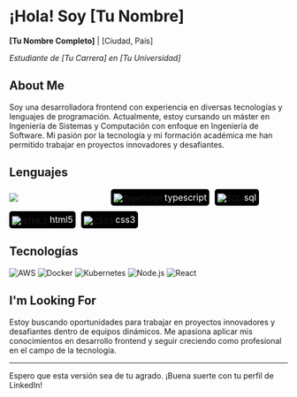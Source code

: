 # ¡Hola! Soy [Tu Nombre]

**[Tu Nombre Completo]** | [Ciudad, País]

*Estudiante de [Tu Carrera] en [Tu Universidad]*

## About Me

Soy una desarrolladora frontend con experiencia en diversas tecnologías y lenguajes de programación. Actualmente, estoy cursando un máster en Ingeniería de Sistemas y Computación con enfoque en Ingeniería de Software. Mi pasión por la tecnología y mi formación académica me han permitido trabajar en proyectos innovadores y desafiantes.

## Lenguajes
<div style="display: flex; flex-wrap: wrap; gap: 10px;">
   <div style="display: flex; align-items: center;">
    <img src="https://img.shields.io/badge/javascript-black?style=for-the-badge&logo=javascript&logoColor=F7DF1E"/>
    <span style="color: white; margin-left: 5px;">JavaScript</span>
  </div>
    <span style="color: white; text-transform: lowercase; font-size: 16px;">JavaScript</span>
  </span>
  <span style="background-color: black; padding: 5px; border-radius: 5px;">
    <img src="https://img.shields.io/badge/typescript-007ACC?style=for-the-badge&logo=typescript&logoColor=white" alt="TypeScript" style="vertical-align: middle;"/>
    <span style="color: white; text-transform: lowercase; font-size: 16px;">TypeScript</span>
  </span>
  <span style="background-color: black; padding: 5px; border-radius: 5px;">
    <img src="https://img.shields.io/badge/sql-4479A1?style=for-the-badge&logo=postgresql&logoColor=white" alt="SQL" style="vertical-align: middle;"/>
    <span style="color: white; text-transform: lowercase; font-size: 16px;">SQL</span>
  </span>
  <span style="background-color: black; padding: 5px; border-radius: 5px;">
    <img src="https://img.shields.io/badge/html5-E34F26?style=for-the-badge&logo=html5&logoColor=white" alt="HTML5" style="vertical-align: middle;"/>
    <span style="color: white; text-transform: lowercase; font-size: 16px;">HTML5</span>
  </span>
  <span style="background-color: black; padding: 5px; border-radius: 5px;">
    <img src="https://img.shields.io/badge/css3-1572B6?style=for-the-badge&logo=css3&logoColor=white" alt="CSS3" style="vertical-align: middle;"/>
    <span style="color: white; text-transform: lowercase; font-size: 16px;">CSS3</span>
  </span>
</div>

## Tecnologías

![AWS](https://camo.githubusercontent.com/1a5b4f9d66d7c4b77ae5b168e3a8a84de378879ed0153d8a720506601232fcf9/68747470733a2f2f696d672e736869656c64732e696f2f62616467652f2d4157532d3030303f266c6f676f3d616d617a6f6e2d617773)
![Docker](https://camo.githubusercontent.com/2fbf8a3e7b87ec0c1ec7dfd5c7b7d23a307cf04b2fae24fd7cdd6e1719d7b911/68747470733a2f2f696d672e736869656c64732e696f2f62616467652f2d446f636b65722d3030303f266c6f676f3d646f636b6572)
![Kubernetes](https://camo.githubusercontent.com/66f5ec7b727925ba643c568e2da2790eb1ab6e7f0d275f3b13ddf9a1d1b8c499/68747470733a2f2f696d672e736869656c64732e696f2f62616467652f2d4b756265726e657465732d3030303f266c6f676f3d6b756265726e65746573)
![Node.js](https://camo.githubusercontent.com/3c352ef2e43e7a62d6143b34b70cdb3263244d318152ae592b2fbe48c1e194cd/68747470733a2f2f696d672e736869656c64732e696f2f62616467652f2d4e6f64652e6a732d3030303f266c6f676f3d6e6f64652d6a73266c6f676f436f6c6f723d23333939393333)
![React](https://camo.githubusercontent.com/0f8d3f2038117028d6a4f0f2d3e2533d4d8a841db46b8f4f5808a1d2f95b93b6/68747470733a2f2f696d672e736869656c64732e696f2f62616467652f2d52656163742d3030303f266c6f676f3d5265616374)

## I'm Looking For

Estoy buscando oportunidades para trabajar en proyectos innovadores y desafiantes dentro de equipos dinámicos. Me apasiona aplicar mis conocimientos en desarrollo frontend y seguir creciendo como profesional en el campo de la tecnología.

---

Espero que esta versión sea de tu agrado. ¡Buena suerte con tu perfil de LinkedIn!
